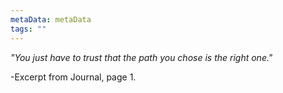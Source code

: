 ```yaml
---
metaData: metaData
tags: ""
---
```


*"You just have to trust that the path you chose is the right one."*

-Excerpt from Journal, page 1.